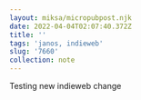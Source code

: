 ```yaml
---
layout: miksa/micropubpost.njk
date: 2022-04-04T02:07:40.372Z
title: ''
tags: 'janos, indieweb'
slug: '7660'
collection: note
---
```

Testing new indieweb change
